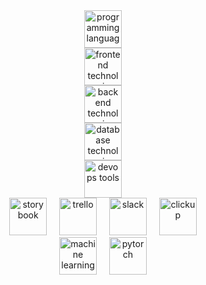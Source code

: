 <div align="center">
  <!-- Languages -->
  <img src="https://skillicons.dev/icons?i=python,java,html,css,js,ts,go,rust" height="60" alt="programming languages" />
  <br/>
  
  <!-- Frontend -->
  <img src="https://skillicons.dev/icons?i=react,nextjs,tailwind,figma" height="60" alt="frontend technologies" />
  <br/>
  
  <!-- Backend -->
  <img src="https://skillicons.dev/icons?i=nodejs,nestjs,graphql" height="60" alt="backend technologies" />
  <br/>
  
  <!-- Databases -->
  <img src="https://skillicons.dev/icons?i=mysql,mongodb" height="60" alt="database technologies" />
  <br/>
  
  <!-- DevOps & Tools -->
  <img src="https://skillicons.dev/icons?i=aws,git,github" height="60" alt="devops tools" />
  <br/>
  
  <!-- Other Tools -->
  <img src="https://cdn.jsdelivr.net/gh/devicons/devicon/icons/storybook/storybook-original.svg" height="60" alt="storybook" />
  <img width="12" />
  <img src="https://cdn.jsdelivr.net/gh/devicons/devicon/icons/trello/trello-plain.svg" height="60" alt="trello" />
  <img width="12" />
  <img src="https://cdn.jsdelivr.net/gh/devicons/devicon/icons/slack/slack-original.svg" height="60" alt="slack" />
  <img width="12" />
  <img src="https://cdn.jsdelivr.net/gh/devicons/devicon/icons/clickup/clickup-original.svg" height="60" alt="clickup" />
  <br/>
  
  <!-- Machine Learning -->
  <img src="https://skillicons.dev/icons?i=tensorflow" height="60" alt="machine learning" />
  <img width="12" />
  <img src="https://cdn.jsdelivr.net/gh/devicons/devicon/icons/pytorch/pytorch-original.svg" height="60" alt="pytorch" />
</div>
